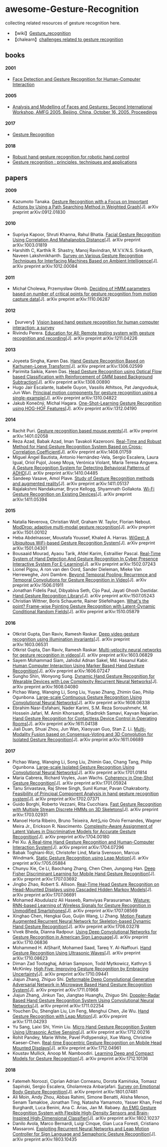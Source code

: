 # awesome-Gesture-Recognition

collecting related resources of gesture recognition here.

- 【wiki】[Gesture_recognition](https://en.wikipedia.org/wiki/Gesture_recognition)
- 【chalearn】[challenges related to gesture recognition](http://gesture.chalearn.org/)
## books

#### 2001
- [Face Detection and Gesture Recognition for Human-Computer Interaction](http://gen.lib.rus.ec/book/index.php?md5=E1ABFE65BA1D8740A610FB1E14D74C50)
#### 2005
- [Analysis and Modelling of Faces and Gestures: Second International Workshop, AMFG 2005, Beijing, China, October 16, 2005. Proceedings](http://gen.lib.rus.ec/book/index.php?md5=40E17BEC2EE98A25A51802FB42B47752)
#### 2017
- [Gesture Recognition](http://gen.lib.rus.ec/book/index.php?md5=55ECF03504C5E0EB1D5C0BBBA860AD37)
#### 2018
- [	Robust hand gesture recognition for robotic hand control](http://gen.lib.rus.ec/book/index.php?md5=08BF4EBB10A3BD6B442BAF7F96903930)
- [	Gesture recognition : principles, techniques and applications](http://gen.lib.rus.ec/book/index.php?md5=477739F41797033018FA20ED603EB5F0)

## papers

#### 2009
- Kazumoto Tanaka. [Gesture Recognition with a Focus on Important Actions by Using a Path  Searching Method in Weighted Graph](https://arxiv.org/abs/0912.01830)[J]. arXiv preprint arXiv:0912.01830

#### 2010
- Supriya Kapoor, Shruti Khanna, Rahul Bhatia. [Facial Gesture Recognition Using Correlation And Mahalanobis Distance](https://arxiv.org/abs/1003.01819)[J]. arXiv preprint arXiv:1003.01819
- Harshith C, Karthik R. Shastry, Manoj Ravindran, M.V.V.N.S. Srikanth, Naveen Lakshmikhanth. [Survey on Various Gesture Recognition Techniques for Interfacing  Machines Based on Ambient Intelligence](https://arxiv.org/abs/1012.00084)[J]. arXiv preprint arXiv:1012.00084

#### 2011
- Michał Cholewa, Przemysław Głomb. [Deciding of HMM parameters based on number of critical points for  gesture recognition from motion capture data](https://arxiv.org/abs/1110.06287)[J]. arXiv preprint arXiv:1110.06287

#### 2012
- 【survery】[Vision based hand gesture recognition for human computer interaction: a survey](http://cgvr.informatik.uni-bremen.de/teaching/studentprojects/nui4cars/wp-content/uploads/2013/06/survey_Agrawal_AI2012_handRecod.pdf)
- Rivindu Perera. [Education for All: Remote testing system with gesture recognition and  recording](https://arxiv.org/abs/1211.04226)[J]. arXiv preprint arXiv:1211.04226

#### 2013
- Joyeeta Singha, Karen Das. [Hand Gesture Recognition Based on Karhunen-Loeve Transform](https://arxiv.org/abs/1306.02599)[J]. arXiv preprint arXiv:1306.02599
- Parimita Saikia, Karen Das. [Head Gesture Recognition using Optical Flow based Classification with  Reinforcement of GMM based Background Subtraction](https://arxiv.org/abs/1308.00890)[J]. arXiv preprint arXiv:1308.00890
- Hugo Jair Escalante, Isabelle Guyon, Vassilis Athitsos, Pat Jangyodsuk, Jun Wan. [Principal motion components for gesture recognition using a  single-example](https://arxiv.org/abs/1310.04822)[J]. arXiv preprint arXiv:1310.04822
- Jakub Konečný, Michal Hagara. [One-Shot-Learning Gesture Recognition using HOG-HOF Features](https://arxiv.org/abs/1312.04190)[J]. arXiv preprint arXiv:1312.04190

#### 2014
- Rachit Puri. [Gesture recognition based mouse events](https://arxiv.org/abs/1401.02058)[J]. arXiv preprint arXiv:1401.02058
- Reza Azad, Babak Azad, Iman Tavakoli Kazerooni. [Real-Time and Robust Method for Hand Gesture Recognition System Based on  Cross-Correlation Coefficient](https://arxiv.org/abs/1408.01759)[J]. arXiv preprint arXiv:1408.01759
- Miguel Ángel Bautista, Antonio Hernández-Vela, Sergio Escalera, Laura Igual, Oriol Pujol, Josep Moya, Verónica Violant, María Teresa Anguera. [A Gesture Recognition System for Detecting Behavioral Patterns of ADHD](https://arxiv.org/abs/1410.04485)[J]. arXiv preprint arXiv:1410.04485
- Sandeep Vasave, Amol Plave. [Study of Gesture Recognition methods and augmented reality](https://arxiv.org/abs/1411.05137)[J]. arXiv preprint arXiv:1411.05137
- Rajalakshmi Nandakumar, Bryce Kellogg, Shyamnath Gollakota. [Wi-Fi Gesture Recognition on Existing Devices](https://arxiv.org/abs/1411.05394)[J]. arXiv preprint arXiv:1411.05394

#### 2015
- Natalia Neverova, Christian Wolf, Graham W. Taylor, Florian Nebout. [ModDrop: adaptive multi-modal gesture recognition](https://arxiv.org/abs/1501.00102)[J]. arXiv preprint arXiv:1501.00102
- Heba Abdelnasser, Moustafa Youssef, Khaled A. Harras. [WiGest: A Ubiquitous WiFi-based Gesture Recognition System](https://arxiv.org/abs/1501.04301)[J]. arXiv preprint arXiv:1501.04301
- Bousaaid Mourad, Ayaou Tarik, Afdel Karim, Estraillier Pascal. [Real-Time System of Hand Detection And Gesture Recognition In Cyber  Presence Interactive System For E-Learning](https://arxiv.org/abs/1502.07243)[J]. arXiv preprint arXiv:1502.07243
- Lionel Pigou, A ron van den Oord, Sander Dieleman, Mieke Van Herreweghe, Joni Dambre. [Beyond Temporal Pooling: Recurrence and Temporal Convolutions for  Gesture Recognition in Video](https://arxiv.org/abs/1506.01911)[J]. arXiv preprint arXiv:1506.01911
- Jonathan Fidelis Paul, Dibyabiva Seth, Cijo Paul, Jayati Ghosh Dastidar. [Hand Gesture Recognition Library](https://arxiv.org/abs/1507.05243)[J]. arXiv preprint arXiv:1507.05243
- Christian Wittner, Boris Schauerte, Rainer Stiefelhagen. [What's the point? Frame-wise Pointing Gesture Recognition with  Latent-Dynamic Conditional Random Fields](https://arxiv.org/abs/1510.05879)[J]. arXiv preprint arXiv:1510.05879

#### 2016
- Otkrist Gupta, Dan Raviv, Ramesh Raskar. [Deep video gesture recognition using illumination invariants](https://arxiv.org/abs/1603.06531)[J]. arXiv preprint arXiv:1603.06531
- Otkrist Gupta, Dan Raviv, Ramesh Raskar. [Multi-velocity neural networks for gesture recognition in videos](https://arxiv.org/abs/1603.06829)[J]. arXiv preprint arXiv:1603.06829
- Sayem Mohammad Siam, Jahidul Adnan Sakel, Md. Hasanul Kabir. [Human Computer Interaction Using Marker Based Hand Gesture Recognition](https://arxiv.org/abs/1606.07247)[J]. arXiv preprint arXiv:1606.07247
- Sungho Shin, Wonyong Sung. [Dynamic Hand Gesture Recognition for Wearable Devices with Low  Complexity Recurrent Neural Networks](https://arxiv.org/abs/1608.04080)[J]. arXiv preprint arXiv:1608.04080
- Pichao Wang, Wanqing Li, Song Liu, Yuyao Zhang, Zhimin Gao, Philip Ogunbona. [Large-scale Continuous Gesture Recognition Using Convolutional Neural  Networks](https://arxiv.org/abs/1608.06338)[J]. arXiv preprint arXiv:1608.06338
- Ebrahim Nasr-Esfahani, Nader Karimi, S.M. Reza Soroushmehr, M. Hossein Jafari, M. Amin Khorsandi, Shadrokh Samavi, Kayvan Najarian. [Hand Gesture Recognition for Contactless Device Control in Operating  Rooms](https://arxiv.org/abs/1611.04138)[J]. arXiv preprint arXiv:1611.04138
- Jiali Duan, Shuai Zhou, Jun Wan, Xiaoyuan Guo, Stan Z. Li. [Multi-Modality Fusion based on Consensus-Voting and 3D Convolution for  Isolated Gesture Recognition](https://arxiv.org/abs/1611.06689)[J]. arXiv preprint arXiv:1611.06689

#### 2017
- Pichao Wang, Wanqing Li, Song Liu, Zhimin Gao, Chang Tang, Philip Ogunbona. [Large-scale Isolated Gesture Recognition Using Convolutional Neural  Networks](https://arxiv.org/abs/1701.01814)[J]. arXiv preprint arXiv:1701.01814
- Maria Cabrera, Richard Voyles, Juan Wachs. [Coherency in One-Shot Gesture Recognition](https://arxiv.org/abs/1701.05924)[J]. arXiv preprint arXiv:1701.05924
- Tanu Srivastava, Raj Shree Singh, Sunil Kumar, Pavan Chakraborty. [Feasibility of Principal Component Analysis in hand gesture recognition  system](https://arxiv.org/abs/1702.07371)[J]. arXiv preprint arXiv:1702.07371
- Guido Borghi, Roberto Vezzani, Rita Cucchiara. [Fast Gesture Recognition with Multiple Stream Discrete HMMs on 3D  Skeletons](https://arxiv.org/abs/1703.02931)[J]. arXiv preprint arXiv:1703.02931
- Manoel Horta Ribeiro, Bruno Teixeira, Ant么nio Otvio Fernandes, Wagner Meira Jr., Erickson R. Nascimento. [Complexity-Aware Assignment of Latent Values in Discriminative Models  for Accurate Gesture Recognition](https://arxiv.org/abs/1704.00180)[J]. arXiv preprint arXiv:1704.00180
- Pei Xu. [A Real-time Hand Gesture Recognition and Human-Computer Interaction  System](https://arxiv.org/abs/1704.07296)[J]. arXiv preprint arXiv:1704.07296
- Babak Toghiani-Rizi, Christofer Lind, Maria Svensson, Marcus Windmark. [Static Gesture Recognition using Leap Motion](https://arxiv.org/abs/1705.05884)[J]. arXiv preprint arXiv:1705.05884
- Chunyu Xie, Ce Li, Baochang Zhang, Chen Chen, Jungong Han. [Deep Fisher Discriminant Learning for Mobile Hand Gesture Recognition](https://arxiv.org/abs/1707.03692)[J]. arXiv preprint arXiv:1707.03692
- Jingbo Zhao, Robert S. Allison. [Real-Time Head Gesture Recognition on Head-Mounted Displays using  Cascaded Hidden Markov Models](https://arxiv.org/abs/1707.06691)[J]. arXiv preprint arXiv:1707.06691
- Mohamed Abudulaziz Ali Haseeb, Ramviyas Parasuraman. [Wisture: RNN-based Learning of Wireless Signals for Gesture Recognition  in Unmodified Smartphones](https://arxiv.org/abs/1707.08569)[J]. arXiv preprint arXiv:1707.08569
- Xinghao Chen, Hengkai Guo, Guijin Wang, Li Zhang. [Motion Feature Augmented Recurrent Neural Network for Skeleton-based  Dynamic Hand Gesture Recognition](https://arxiv.org/abs/1708.03278)[J]. arXiv preprint arXiv:1708.03278
- Vivek Bheda, Dianna Radpour. [Using Deep Convolutional Networks for Gesture Recognition in American  Sign Language](https://arxiv.org/abs/1710.06836)[J]. arXiv preprint arXiv:1710.06836
- Mohammed H. AlSharif, Mohamed Saad, Tareq Y. Al-Naffouri. [Hand Gesture Recognition Using Ultrasonic Waves](https://arxiv.org/abs/1710.08623)[J]. arXiv preprint arXiv:1710.08623
- Diman Zad Tootaghaj, Adrian Sampson, Todd Mytkowicz, Kathryn S McKinley. [High Five: Improving Gesture Recognition by Embracing Uncertainty](https://arxiv.org/abs/1710.09441)[J]. arXiv preprint arXiv:1710.09441
- Jiajun Zhang, Zhiguo Shi. [Deformable Deep Convolutional Generative Adversarial Network in  Microwave Based Hand Gesture Recognition System](https://arxiv.org/abs/1711.01968)[J]. arXiv preprint arXiv:1711.01968
- Jiajun Zhang, Jinkun Tao, Jiangtao Huangfu, Zhiguo Shi. [Doppler-Radar Based Hand Gesture Recognition System Using Convolutional  Neural Networks](https://arxiv.org/abs/1711.02254)[J]. arXiv preprint arXiv:1711.02254
- Youchen Du, Shenglan Liu, Lin Feng, Menghui Chen, Jie Wu. [Hand Gesture Recognition with Leap Motion](https://arxiv.org/abs/1711.04293)[J]. arXiv preprint arXiv:1711.04293
- Yu Sang, Laixi Shi, Yimin Liu. [Micro Hand Gesture Recognition System Using Ultrasonic Active Sensing](https://arxiv.org/abs/1712.00216)[J]. arXiv preprint arXiv:1712.00216
- Rohit Pandey, Marie White, Pavel Pidlypenskyi, Xue Wang, Christine Kaeser-Chen. [Real-time Egocentric Gesture Recognition on Mobile Head Mounted Displays](https://arxiv.org/abs/1712.04961)[J]. arXiv preprint arXiv:1712.04961
- Koustav Mullick, Anoop M. Namboodiri. [Learning Deep and Compact Models for Gesture Recognition](https://arxiv.org/abs/1712.10136)[J]. arXiv preprint arXiv:1712.10136

#### 2018
- Fatemeh Noroozi, Ciprian Adrian Corneanu, Dorota Kamińska, Tomasz Sapiński, Sergio Escalera, Gholamreza Anbarjafari. [Survey on Emotional Body Gesture Recognition](https://arxiv.org/abs/1801.07481)[J]. arXiv preprint arXiv:1801.07481
- Ali Moin, Andy Zhou, Abbas Rahimi, Simone Benatti, Alisha Menon, Senam Tamakloe, Jonathan Ting, Natasha Yamamoto, Yasser Khan, Fred Burghardt, Luca Benini, Ana C. Arias, Jan M. Rabaey. [An EMG Gesture Recognition System with Flexible High-Density Sensors and  Brain-Inspired High-Dimensional Classifier](https://arxiv.org/abs/1802.10237)[J]. arXiv preprint arXiv:1802.10237
- Danilo Avola, Marco Bernardi, Luigi Cinque, Gian Luca Foresti, Cristiano Massaroni. [Exploiting Recurrent Neural Networks and Leap Motion Controller for Sign  Language and Semaphoric Gesture Recognition](https://arxiv.org/abs/1803.10435)[J]. arXiv preprint arXiv:1803.10435



